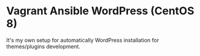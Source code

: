 # Vagrant Ansible WordPress (CentOS 8)

It's my own setup for automatically WordPress installation for themes/plugins development.